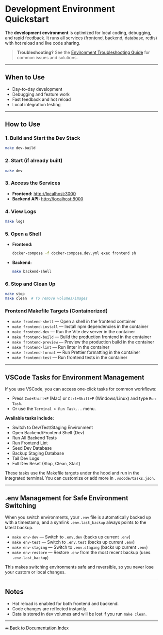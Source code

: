 # Development Environment Quickstart

The **development environment** is optimized for local coding, debugging, and rapid feedback. It runs all services (frontend, backend, database, redis) with hot reload and live code sharing.

> **Troubleshooting?** See the [Environment Troubleshooting Guide](env_troubleshooting.md) for common issues and solutions.

---

## When to Use
- Day-to-day development
- Debugging and feature work
- Fast feedback and hot reload
- Local integration testing

---

## How to Use

### 1. Build and Start the Dev Stack
```bash
make dev-build
```

### 2. Start (if already built)
```bash
make dev
```

### 3. Access the Services
- **Frontend:** [http://localhost:3000](http://localhost:3000)
- **Backend API:** [http://localhost:8000](http://localhost:8000)

### 4. View Logs
```bash
make logs
```

### 5. Open a Shell
- **Frontend:**
  ```bash
  docker-compose -f docker-compose.dev.yml exec frontend sh
  ```
- **Backend:**
  ```bash
  make backend-shell
  ```

### 6. Stop and Clean Up
```bash
make stop
make clean  # To remove volumes/images
```

### Frontend Makefile Targets (Containerized)

- `make frontend-shell` — Open a shell in the frontend container
- `make frontend-install` — Install npm dependencies in the container
- `make frontend-dev` — Run the Vite dev server in the container
- `make frontend-build` — Build the production frontend in the container
- `make frontend-preview` — Preview the production build in the container
- `make frontend-lint` — Run linter in the container
- `make frontend-format` — Run Prettier formatting in the container
- `make frontend-test` — Run frontend tests in the container

---

## VSCode Tasks for Environment Management

If you use VSCode, you can access one-click tasks for common workflows:
- Press `Cmd+Shift+P` (Mac) or `Ctrl+Shift+P` (Windows/Linux) and type `Run Task`.
- Or use the `Terminal > Run Task...` menu.

**Available tasks include:**
- Switch to Dev/Test/Staging Environment
- Open Backend/Frontend Shell (Dev)
- Run All Backend Tests
- Run Frontend Lint
- Seed Dev Database
- Backup Staging Database
- Tail Dev Logs
- Full Dev Reset (Stop, Clean, Start)

These tasks use the Makefile targets under the hood and run in the integrated terminal. You can customize or add more in `.vscode/tasks.json`.

---

## .env Management for Safe Environment Switching

When you switch environments, your `.env` file is automatically backed up with a timestamp, and a symlink `.env.last_backup` always points to the latest backup.

- `make env-dev` — Switch to `.env.dev` (backs up current `.env`)
- `make env-test` — Switch to `.env.test` (backs up current `.env`)
- `make env-staging` — Switch to `.env.staging` (backs up current `.env`)
- `make env-restore` — Restore `.env` from the most recent backup (uses `.env.last_backup`)

This makes switching environments safe and reversible, so you never lose your custom or local changes.

---

## Notes
- Hot reload is enabled for both frontend and backend.
- Code changes are reflected instantly.
- Data is stored in dev volumes and will be lost if you run `make clean`.

---

[⬅ Back to Documentation Index](README.md) 